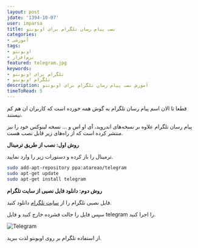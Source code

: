 ```yaml
---
layout: post
jdate: '1394-10-07'
user: imparsa
title: نصب پیام رسان تلگرام برای اوبونتو
categories:
- آموزشی
tags:
- اوبونتو
- نرم‌افزار
featured: telegram.jpg
keywords:
- تلگرام برای اوبونتو
- تلگرام اوبونتو
description: آموزش نصب پیام رسان تلگرام برای اوبونتو
timeToRead: 5
---
```


قطعا تا الان اسم پیام رسان تلگرام به گوش همه خورده است که کاربران ان هم کم نیستند.

پیام رسان تلگرام علاوه بر نسخه‌های اندروید، آی او اس و ... نسخه لینوکس خود را نیز منتشر کرده است که از راه‌های زیر قابل نصب هست.

**روش اول: نصب از طریق ترمینال**

ترمینال را باز کرده و دستورات زیر را وارد نمایید.

```sh
sudo add-apt-repository ppa:atareao/telegram
sudo apt-get update
sudo apt-get install telegram
```

**روش دوم: دانلود فایل نصبی از سایت تلگرام**

فایل نصبی تلگرام را از [سایت تلگرام](https://desktop.telegram.org/) دانلود کنید.

سپس فایل را حالت فشرده خارج کنید و فایل telegram را اجرا کنید.

![Telegram](/linuxiha/images/Telegram-screen-300x171.jpg)

از استفاده تلگرام بر روی اوبونتو لذت ببرید.